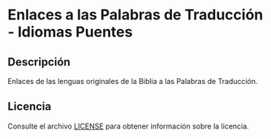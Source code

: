 # Enlaces a las Palabras de Traducción - Idiomas Puentes

## Descripción

Enlaces de las lenguas originales de la Biblia a las Palabras de Traducción.

## Licencia

Consulte el archivo [LICENSE](https://git.door43.org/es-419_gl/es-419_twl/src/branch/master/LICENSE.md) para obtener información sobre la licencia.